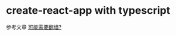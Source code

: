 # create-react-app with typescript

参考文章 [可能需要翻墙?](https://decembersoft.com/posts/recommended-react-typescript-libraries/)